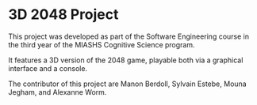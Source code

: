 # 3D 2048 Project

This project was developed as part of the Software Engineering course in the third year of the MIASHS Cognitive Science program.

It features a 3D version of the 2048 game, playable both via a graphical interface and a console. 

The contributor of this project are Manon Berdoll, Sylvain Estebe, Mouna Jegham, and Alexanne Worm.
